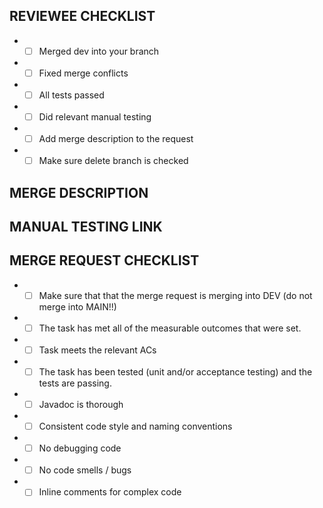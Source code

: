 ## REVIEWEE CHECKLIST
- - [ ] Merged dev into your branch 
- - [ ] Fixed merge conflicts
- - [ ] All tests passed 
- - [ ] Did relevant manual testing
- - [ ] Add merge description to the request
- - [ ] Make sure delete branch is checked

## MERGE DESCRIPTION

## MANUAL TESTING LINK

## MERGE REQUEST CHECKLIST
- - [ ] Make sure that that the merge request is merging into DEV (do not merge into MAIN!!)
- - [ ] The task has met all of the measurable outcomes that were set. 
- - [ ] Task meets the relevant ACs 
- - [ ] The task has been tested (unit and/or acceptance testing) and the tests are passing. 
- - [ ] Javadoc is thorough 
- - [ ] Consistent code style and naming conventions 
- - [ ] No debugging code 
- - [ ] No code smells / bugs 
- - [ ] Inline comments for complex code
